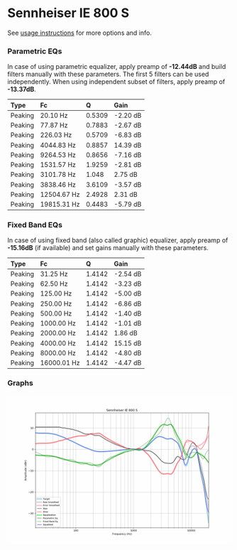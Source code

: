 # Sennheiser IE 800 S
See [usage instructions](https://github.com/jaakkopasanen/AutoEq#usage) for more options and info.

### Parametric EQs
In case of using parametric equalizer, apply preamp of **-12.44dB** and build filters manually
with these parameters. The first 5 filters can be used independently.
When using independent subset of filters, apply preamp of **-13.37dB**.

| Type    | Fc          |      Q | Gain     |
|:--------|:------------|:-------|:---------|
| Peaking | 20.10 Hz    | 0.5309 | -2.20 dB |
| Peaking | 77.87 Hz    | 0.7883 | -2.67 dB |
| Peaking | 226.03 Hz   | 0.5709 | -6.83 dB |
| Peaking | 4044.83 Hz  | 0.8857 | 14.39 dB |
| Peaking | 9264.53 Hz  | 0.8656 | -7.16 dB |
| Peaking | 1531.57 Hz  | 1.9259 | -2.81 dB |
| Peaking | 3101.78 Hz  | 1.048  | 2.75 dB  |
| Peaking | 3838.46 Hz  | 3.6109 | -3.57 dB |
| Peaking | 12504.67 Hz | 2.4928 | 2.31 dB  |
| Peaking | 19815.31 Hz | 0.4483 | -5.79 dB |

### Fixed Band EQs
In case of using fixed band (also called graphic) equalizer, apply preamp of **-15.16dB**
(if available) and set gains manually with these parameters.

| Type    | Fc          |      Q | Gain     |
|:--------|:------------|:-------|:---------|
| Peaking | 31.25 Hz    | 1.4142 | -2.54 dB |
| Peaking | 62.50 Hz    | 1.4142 | -3.23 dB |
| Peaking | 125.00 Hz   | 1.4142 | -5.00 dB |
| Peaking | 250.00 Hz   | 1.4142 | -6.86 dB |
| Peaking | 500.00 Hz   | 1.4142 | -1.40 dB |
| Peaking | 1000.00 Hz  | 1.4142 | -1.01 dB |
| Peaking | 2000.00 Hz  | 1.4142 | 1.86 dB  |
| Peaking | 4000.00 Hz  | 1.4142 | 15.15 dB |
| Peaking | 8000.00 Hz  | 1.4142 | -4.80 dB |
| Peaking | 16000.01 Hz | 1.4142 | -4.47 dB |

### Graphs
![](./Sennheiser%20IE%20800%20S.png)